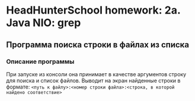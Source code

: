 # HeadHunterSchool homework: 2a. Java NIO: grep 

## Программа поиска строки в файлах из списка

### Описание программы

При запуске из консоли она принимает в качестве аргументов строку для поиска и список файлов.
Выводит на экран найденные строки в формате:
```<путь к файлу>:<номер строки файла>:<строка, в которой найдено соответствие>```
